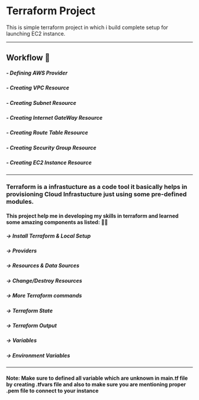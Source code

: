 # Terraform Project
This is simple terraform project in which i build complete setup for launching EC2 instance.

---

## Workflow 🚀

##### - Defining AWS Provider
##### - Creating VPC Resource
##### - Creating Subnet Resource
##### - Creating Internet GateWay Resource
##### - Creating Route Table Resource
##### - Creating Security Group Resource
##### - Creating EC2 Instance Resource

___

### Terraform is a infrastucture as a code tool it basically helps in provisioning Cloud Infrastucture just using some pre-defined modules.

#### This project help me in developing my skills in terraform and learned some amazing components as listed: 👨‍💻

##### -> Install Terraform & Local Setup
##### -> Providers
##### -> Resources & Data Sources
##### -> Change/Destroy Resources
##### -> More Terraform commands
##### -> Terraform State
##### -> Terraform Output
##### -> Variables
##### -> Environment Variables

---

#### Note: Make sure to defined all variable which are unknown in main.tf file by creating .tfvars file and also to make sure you are mentioning proper .pem file to connect to your instance
